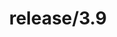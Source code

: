 ---
title: "release/3.9"
description: >
  release/3.9 CHANGELOG 汇总，最近发布版本: v3.9.12 , 时间: 2023-07-14
weight: -39
---